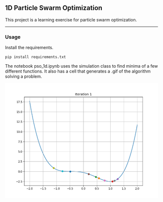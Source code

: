 ## 1D Particle Swarm Optimization
This project is a learning exercise for particle swarm optimization. 

---
### Usage
Install the requirements.
```
pip install requirements.txt
```

The notebook pso_1d.ipynb uses the simulation class to find minima of a few different functions. It also has a cell that generates a .gif of the algorithm solving a problem.

![PSO Looks for Minima](gifs/PSO_1d.gif)